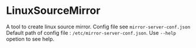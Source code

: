 # LinuxSourceMirror
A tool to create linux source mirror.
Config file see `mirror-server-conf.json`
Default path of config file : `/etc/mirror-server-conf.json`.
Use `--help` opetion to see help.
